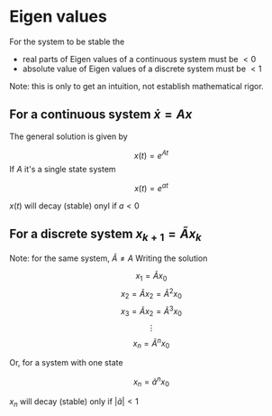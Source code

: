 # Eigen values
For the system to be stable the
* real parts of Eigen values of a continuous system must be $<0$
* absolute value of Eigen values of a discrete system must be $<1$ 

Note: this is only to get an intuition, not establish mathematical rigor.

## For a continuous system $\dot x = Ax$
The general solution is given by

$$x(t) = e^{At}$$
If $A$ it's a single state system

$$x(t) = e^{at}$$

$x(t)$ will decay (stable) onyl if $a<0$

## For a discrete system $x_{k+1} = \tilde Ax_k$
Note: for the same system, $\tilde A \neq A$
Writing the solution

$$x_1 = \tilde Ax_0$$
$$x_2 = \tilde Ax_2 = \tilde A^2x_0$$
$$x_3 = \tilde Ax_2 = \tilde A^3x_0$$
$$\vdots$$
$$x_n = \tilde A^nx_0$$

Or, for a system with one state

$$x_n = \tilde a^nx_0$$

$x_n$ will decay (stable) only if $|\tilde a| < 1$ 